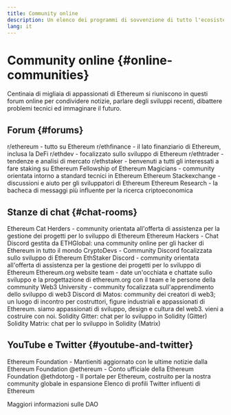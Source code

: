 ```yaml
---
title: Community online
description: Un elenco dei programmi di sovvenzione di tutto l'ecosistema Ethereum.
lang: it
---
```


# Community online {#online-communities}

Centinaia di migliaia di appassionati di Ethereum si riuniscono in questi forum online per condividere notizie, parlare degli sviluppi recenti, dibattere problemi tecnici ed immaginare il futuro.

## Forum {#forums}

<SocialListItem socialIcon="reddit"><Link to="https://www.reddit.com/r/ethereum">r/ethereum</Link> - tutto su Ethereum</SocialListItem>
<SocialListItem socialIcon="reddit"><Link to="https://www.reddit.com/r/ethfinance/">r/ethfinance</Link> - il lato finanziario di Ethereum, inclusa la DeFi</SocialListItem>
<SocialListItem socialIcon="reddit"><Link to="https://www.reddit.com/r/ethdev/">r/ethdev</Link> - focalizzato sullo sviluppo di Ethereum</SocialListItem>
<SocialListItem socialIcon="reddit"><Link to="https://www.reddit.com/r/ethtrader/">r/ethtrader</Link> - tendenze e analisi di mercato</SocialListItem>
<SocialListItem socialIcon="reddit"><Link to="https://www.reddit.com/r/ethstaker/">r/ethstaker</Link> - benvenuti a tutti gli interessati a fare staking su Ethereum</SocialListItem>
<SocialListItem socialIcon="webpage"><Link to="https://ethereum-magicians.org">Fellowship of Ethereum Magicians</Link> - community orientata intorno a standard tecnici in Ethereum</SocialListItem>
<SocialListItem socialIcon="stackExchange"><Link to="https://ethereum.stackexchange.com">Ethereum Stackexchange</Link> - discussioni e aiuto per gli sviluppatori di Ethereum</SocialListItem>
<SocialListItem socialIcon="webpage"><Link to="https://ethresear.ch">Ethereum Research</Link> - la bacheca di messaggi più influente per la ricerca criptoeconomica</SocialListItem>

## Stanze di chat {#chat-rooms}

<SocialListItem socialIcon="discord"><Link to="https://discord.com/invite/Nz6rtfJ8Cu">Ethereum Cat Herders</Link> - community orientata all'offerta di assistenza per la gestione dei progetti per lo sviluppo di Ethereum</SocialListItem>
<SocialListItem socialIcon="discord"><Link to="https://ethglobal.co/discord">Ethereum Hackers</Link> - Chat Discord gestita da ETHGlobal: una community online per gli hacker di Ethereum in tutto il mondo</SocialListItem>
<SocialListItem socialIcon="discord"><Link to="https://discord.gg/5W5tVb3">CryptoDevs</Link> - Community Discord focalizzata sullo sviluppo di Ethereum</SocialListItem>
<SocialListItem socialIcon="discord"><Link to="https://discord.io/ethstaker">EthStaker Discord</Link> - community orientata all'offerta di assistenza per la gestione dei progetti per lo sviluppo di Ethereum</SocialListItem>
<SocialListItem socialIcon="discord"><Link to="https://discord.gg/CetY6Y4">Ethereum.org website team</Link> - date un'occhiata e chattate sullo sviluppo e la progettazione di ethereum.org con il team e le persone della community</SocialListItem>
<SocialListItem socialIcon="discord"><Link to="https://discord.gg/ZH5aXDgWEU">Web3 University</Link> - community focalizzata sull'apprendimento dello sviluppo di web3 </SocialListItem>
<SocialListItem socialIcon="discord"><Link to="https://discord.matos.club/">Discord di Matos</Link>: community dei creatori di web3; un luogo di incontro per costruttori, figure industriali e appassionati di Ethereum. siamo appassionati di sviluppo, design e cultura del web3. vieni a costruire con noi.</SocialListItem>
<SocialListItem socialIcon="webpage"><Link to="https://gitter.im/ethereum/solidity/">Solidity Gitter</Link>: chat per lo sviluppo in Solidity (Gitter)</SocialListItem>
<SocialListItem socialIcon="webpage"><Link to="https://matrix.to/#/#ethereum_solidity:gitter.im">Solidity Matrix</Link>: chat per lo sviluppo in Solidity (Matrix)</SocialListItem>

## YouTube e Twitter {#youtube-and-twitter}

<SocialListItem socialIcon="youtube"><Link to="https://www.youtube.com/c/EthereumFoundation">Ethereum Foundation</Link> - Mantieniti aggiornato con le ultime notizie dalla Ethereum Foundation</SocialListItem>
<SocialListItem socialIcon="twitter"><Link to="https://twitter.com/ethereum">@ethereum</Link> - Conto ufficiale della Ethereum Foundation</SocialListItem>
<SocialListItem socialIcon="twitter"><Link to="https://twitter.com/ethdotorg">@ethdotorg</Link> - Il portale per Ethereum, costruito per la nostra community globale in espansione</SocialListItem>
<SocialListItem socialIcon="webpage"><Link to="https://hive.one/c/ethereum?page=1">Elenco di profili Twitter influenti di Ethereum</Link></SocialListItem>

<Divider />

<Callout emoji=":classical_building:" titleKey="page-community-daos-callout-title" descriptionKey="page-community-daos-callout-description">
  <div>
    <ButtonLink to="/community/get-involved/#decentralized-autonomous-organizations-daos">
      Maggiori informazioni sulle DAO
    </ButtonLink>
  </div>
</Callout>

